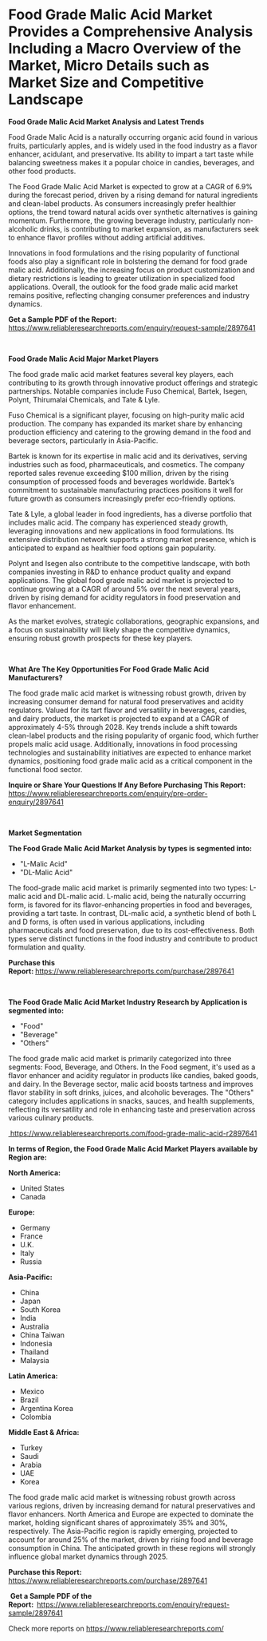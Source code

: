 <p><h1>Food Grade Malic Acid Market Provides a Comprehensive Analysis Including a Macro Overview of the Market, Micro Details such as Market Size and Competitive Landscape</h1></p><p><strong>Food Grade Malic Acid Market Analysis and Latest Trends</strong></p>
<p><p>Food Grade Malic Acid is a naturally occurring organic acid found in various fruits, particularly apples, and is widely used in the food industry as a flavor enhancer, acidulant, and preservative. Its ability to impart a tart taste while balancing sweetness makes it a popular choice in candies, beverages, and other food products.</p><p>The Food Grade Malic Acid Market is expected to grow at a CAGR of 6.9% during the forecast period, driven by a rising demand for natural ingredients and clean-label products. As consumers increasingly prefer healthier options, the trend toward natural acids over synthetic alternatives is gaining momentum. Furthermore, the growing beverage industry, particularly non-alcoholic drinks, is contributing to market expansion, as manufacturers seek to enhance flavor profiles without adding artificial additives.</p><p>Innovations in food formulations and the rising popularity of functional foods also play a significant role in bolstering the demand for food grade malic acid. Additionally, the increasing focus on product customization and dietary restrictions is leading to greater utilization in specialized food applications. Overall, the outlook for the food grade malic acid market remains positive, reflecting changing consumer preferences and industry dynamics.</p></p>
<p><strong>Get a Sample PDF of the Report:&nbsp;</strong> <a href="https://www.reliableresearchreports.com/enquiry/request-sample/2897641?utm_campaign=1674&utm_medium=2&utm_source=Github&utm_content=ia&utm_term=15032025&utm_id=food-grade-malic-acid">https://www.reliableresearchreports.com/enquiry/request-sample/2897641</a></p>
<p>&nbsp;</p>
<p><strong>Food Grade Malic Acid Major Market Players</strong></p>
<p><p>The food grade malic acid market features several key players, each contributing to its growth through innovative product offerings and strategic partnerships. Notable companies include Fuso Chemical, Bartek, Isegen, Polynt, Thirumalai Chemicals, and Tate & Lyle.</p><p>Fuso Chemical is a significant player, focusing on high-purity malic acid production. The company has expanded its market share by enhancing production efficiency and catering to the growing demand in the food and beverage sectors, particularly in Asia-Pacific.</p><p>Bartek is known for its expertise in malic acid and its derivatives, serving industries such as food, pharmaceuticals, and cosmetics. The company reported sales revenue exceeding $100 million, driven by the rising consumption of processed foods and beverages worldwide. Bartek’s commitment to sustainable manufacturing practices positions it well for future growth as consumers increasingly prefer eco-friendly options.</p><p>Tate & Lyle, a global leader in food ingredients, has a diverse portfolio that includes malic acid. The company has experienced steady growth, leveraging innovations and new applications in food formulations. Its extensive distribution network supports a strong market presence, which is anticipated to expand as healthier food options gain popularity.</p><p>Polynt and Isegen also contribute to the competitive landscape, with both companies investing in R&D to enhance product quality and expand applications. The global food grade malic acid market is projected to continue growing at a CAGR of around 5% over the next several years, driven by rising demand for acidity regulators in food preservation and flavor enhancement.</p><p>As the market evolves, strategic collaborations, geographic expansions, and a focus on sustainability will likely shape the competitive dynamics, ensuring robust growth prospects for these key players.</p></p>
<p>&nbsp;</p>
<p><strong>What Are The Key Opportunities For Food Grade Malic Acid Manufacturers?</strong></p>
<p><p>The food grade malic acid market is witnessing robust growth, driven by increasing consumer demand for natural food preservatives and acidity regulators. Valued for its tart flavor and versatility in beverages, candies, and dairy products, the market is projected to expand at a CAGR of approximately 4-5% through 2028. Key trends include a shift towards clean-label products and the rising popularity of organic food, which further propels malic acid usage. Additionally, innovations in food processing technologies and sustainability initiatives are expected to enhance market dynamics, positioning food grade malic acid as a critical component in the functional food sector.</p></p>
<p><strong>Inquire or Share Your Questions If Any Before Purchasing This Report:</strong> <a href="https://www.reliableresearchreports.com/enquiry/pre-order-enquiry/2897641?utm_campaign=1674&utm_medium=2&utm_source=Github&utm_content=ia&utm_term=15032025&utm_id=food-grade-malic-acid">https://www.reliableresearchreports.com/enquiry/pre-order-enquiry/2897641</a></p>
<p>&nbsp;</p>
<p><strong>Market Segmentation</strong></p>
<p><strong>The Food Grade Malic Acid Market Analysis by types is segmented into:</strong></p>
<p><ul><li>"L-Malic Acid"</li><li>"DL-Malic Acid"</li></ul></p>
<p><p>The food-grade malic acid market is primarily segmented into two types: L-malic acid and DL-malic acid. L-malic acid, being the naturally occurring form, is favored for its flavor-enhancing properties in food and beverages, providing a tart taste. In contrast, DL-malic acid, a synthetic blend of both L and D forms, is often used in various applications, including pharmaceuticals and food preservation, due to its cost-effectiveness. Both types serve distinct functions in the food industry and contribute to product formulation and quality.</p></p>
<p><strong>Purchase this Report:&nbsp;</strong><a href="https://www.reliableresearchreports.com/purchase/2897641?utm_campaign=1674&utm_medium=2&utm_source=Github&utm_content=ia&utm_term=15032025&utm_id=food-grade-malic-acid">https://www.reliableresearchreports.com/purchase/2897641</a></p>
<p>&nbsp;</p>
<p><strong>The Food Grade Malic Acid Market Industry Research by Application is segmented into:</strong></p>
<p><ul><li>"Food"</li><li>"Beverage"</li><li>"Others"</li></ul></p>
<p><p>The food grade malic acid market is primarily categorized into three segments: Food, Beverage, and Others. In the Food segment, it's used as a flavor enhancer and acidity regulator in products like candies, baked goods, and dairy. In the Beverage sector, malic acid boosts tartness and improves flavor stability in soft drinks, juices, and alcoholic beverages. The "Others" category includes applications in snacks, sauces, and health supplements, reflecting its versatility and role in enhancing taste and preservation across various culinary products.</p></p>
<p><a href="https://www.reliableresearchreports.com/food-grade-malic-acid-r2897641?utm_campaign=1674&utm_medium=2&utm_source=Github&utm_content=ia&utm_term=15032025&utm_id=food-grade-malic-acid">&nbsp;https://www.reliableresearchreports.com/food-grade-malic-acid-r2897641</a></p>
<p><strong>In terms of Region, the Food Grade Malic Acid Market Players available by Region are:</strong></p>
<p>
    <p> <strong> North America: </strong>
        <ul>
            <li>United States</li>
            <li>Canada</li>
        </ul>
        </p> 
    <p> <strong> Europe: </strong>
        <ul>
            <li>Germany</li>
            <li>France</li>
            <li>U.K.</li>
            <li>Italy</li>
            <li>Russia</li>
        </ul>
        </p> 
    <p> <strong> Asia-Pacific: </strong>
        <ul>
            <li>China</li>
            <li>Japan</li>
            <li>South Korea</li>
            <li>India</li>
            <li>Australia</li>
            <li>China Taiwan</li>
            <li>Indonesia</li>
            <li>Thailand</li>
            <li>Malaysia</li>
        </ul>
        </p> 
    <p> <strong> Latin America: </strong>
        <ul>
            <li>Mexico</li>
            <li>Brazil</li>
            <li>Argentina Korea</li>
            <li>Colombia</li>
        </ul>
        </p> 
    <p> <strong> Middle East & Africa: </strong>
        <ul>
            <li>Turkey</li>
            <li>Saudi</li>
            <li>Arabia</li>
            <li>UAE</li>
            <li>Korea</li>
        </ul>
    </p>
    </p>
<p><p>The food grade malic acid market is witnessing robust growth across various regions, driven by increasing demand for natural preservatives and flavor enhancers. North America and Europe are expected to dominate the market, holding significant shares of approximately 35% and 30%, respectively. The Asia-Pacific region is rapidly emerging, projected to account for around 25% of the market, driven by rising food and beverage consumption in China. The anticipated growth in these regions will strongly influence global market dynamics through 2025.</p></p>
<p><strong>Purchase this Report: </strong><a href="https://www.reliableresearchreports.com/purchase/2897641?utm_campaign=1674&utm_medium=2&utm_source=Github&utm_content=ia&utm_term=15032025&utm_id=food-grade-malic-acid">https://www.reliableresearchreports.com/purchase/2897641</a></p>
<p>&nbsp;<strong>Get a Sample PDF of the Report:&nbsp;&nbsp;</strong><a href="https://www.reliableresearchreports.com/enquiry/request-sample/2897641?utm_campaign=1674&utm_medium=2&utm_source=Github&utm_content=ia&utm_term=15032025&utm_id=food-grade-malic-acid">https://www.reliableresearchreports.com/enquiry/request-sample/2897641</a></p>
<p><strong></strong></p>
<p>Check more reports on <a href="https://www.reliableresearchreports.com/?utm_campaign=1674&utm_medium=2&utm_source=Github&utm_content=ia&utm_term=15032025&utm_id=food-grade-malic-acid">https://www.reliableresearchreports.com/</a></p>